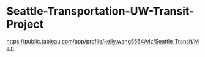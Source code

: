 # Seattle-Transportation-UW-Transit-Project

https://public.tableau.com/app/profile/kelly.wang5564/viz/Seattle_Transit/Main 
